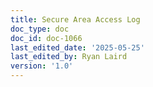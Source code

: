 ```yaml
---
title: Secure Area Access Log
doc_type: doc
doc_id: doc-1066
last_edited_date: '2025-05-25'
last_edited_by: Ryan Laird
version: '1.0'
---
```



